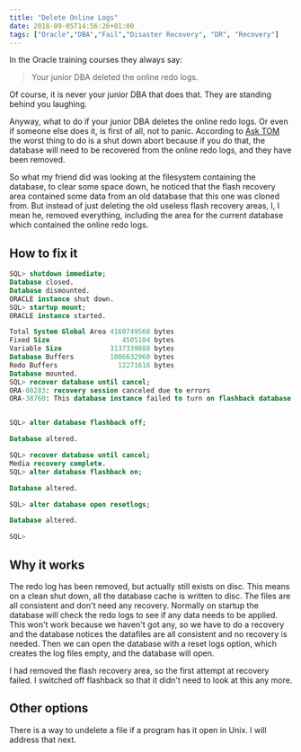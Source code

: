 ```yaml
---
title: "Delete Online Logs"
date: 2018-09-05T14:56:26+01:00
tags: ["Oracle","DBA","Fail","Disaster Recovery", "DR", "Recovery"]
---
```


In the Oracle training courses they always say:

> Your junior DBA deleted the online redo logs.

Of course, it is never your junior DBA that does that. They are standing behind you laughing.

Anyway, what to do if your junior DBA deletes the online redo logs. Or even if someone else does it, is first of all, not to panic.
According  to [Ask TOM](https://asktom.oracle.com/pls/asktom/f?p=100:11:0::::P11_QUESTION_ID:1817039200346240329) the worst thing
to do is a shut down abort because if you do that, the database will need to be recovered from the online redo logs, and they 
have been removed.

So what my friend did was looking at the filesystem containing the database, to clear some space down, he noticed that the flash
recovery area contained some data from an old database that this one was cloned from. But instead of just deleting the old useless
flash recovery areas, I, I mean he, removed everything, including the area for the current database which contained the online redo logs.

## How to fix it

~~~sql
SQL> shutdown immediate;
Database closed.
Database dismounted.
ORACLE instance shut down.
SQL> startup mount;
ORACLE instance started.

Total System Global Area 4160749568 bytes
Fixed Size                  4505104 bytes
Variable Size            3137339888 bytes
Database Buffers         1006632960 bytes
Redo Buffers               12271616 bytes
Database mounted.
SQL> recover database until cancel;
ORA-00283: recovery session canceled due to errors
ORA-38760: This database instance failed to turn on flashback database


SQL> alter database flashback off;

Database altered.

SQL> recover database until cancel;
Media recovery complete.
SQL> alter database flashback on;

Database altered.

SQL> alter database open resetlogs;

Database altered.

SQL> 
~~~

## Why it works

The redo log has been removed, but actually still exists on disc. This means on a clean shut down, all the database
cache is written to disc. The files are all consistent and don't need any recovery. Normally on startup the database will
check the redo logs to see if any data needs to be applied. This won't work because we haven't got any, so we have to do a
recovery and the database notices the datafiles are all consistent and no recovery is needed. Then we can open the database
with a reset logs option, which creates the log files empty, and the database will open.

I had removed the flash recovery area, so the first attempt at recovery failed. I switched off flashback so that it didn't need
to look at this any more.

## Other options

There is a way to undelete a file if a program has it open in Unix. I will address that next.

